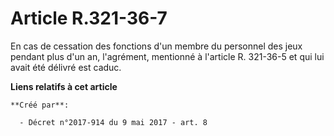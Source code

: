 # Article R.321-36-7

En cas de cessation des fonctions d'un membre du personnel des jeux pendant plus d'un an, l'agrément, mentionné à l'article
R. 321-36-5 et qui lui avait été délivré est caduc.

**Liens relatifs à cet article**

	**Créé par**:

	  - Décret n°2017-914 du 9 mai 2017 - art. 8
